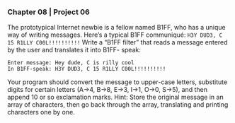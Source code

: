 ### Chapter 08 | Project 06
The prototypical Internet newbie is a fellow named B1FF, who has a unique way of writing
messages. Here’s a typical B1FF communiqué:
`H3Y DUD3, C 15 R1LLY C00L!!!!!!!!!!`
Write a “B1FF filter” that reads a message entered by the user and translates it into B1FF-
speak:
```
Enter message: Hey dude, C is rilly cool
In B1FF-speak: H3Y DUD3, C 15 R1LLY C00L!!!!!!!!!!
```
Your program should convert the message to upper-case letters, substitute digits for certain
letters (A→4, B→8, E→3, I→1, O→0, S→5), and then append 10 or so exclamation marks.
Hint: Store the original message in an array of characters, then go back through the array,
translating and printing characters one by one.